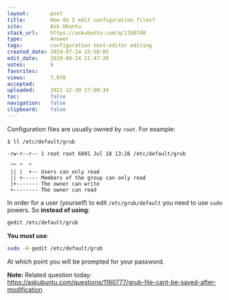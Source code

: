 ```yaml
---
layout:       post
title:        How do I edit configuration files?
site:         Ask Ubuntu
stack_url:    https://askubuntu.com/q/1160748
type:         Answer
tags:         configuration text-editor editing
created_date: 2019-07-24 15:58:05
edit_date:    2019-08-24 21:47:20
votes:        6
favorites:    
views:        7,078
accepted:     
uploaded:     2021-12-30 17:00:34
toc:          false
navigation:   false
clipboard:    false
---
```


Configuration files are usually owned by `root`. For example:

``` 
$ ll /etc/default/grub

```

``` 
-rw-r--r-- 1 root root 6801 Jul 18 13:26 /etc/default/grub

```

``` 
 ^^ ^  ^
 || |  +-- Users can only read
 || +----- Members of the group can only read
 |+------- The owner can write
 +-------- The owner can read

```

In order for a user (yourself) to edit `/etc/grub/default` you need to use `sudo` powers. So **instead of using**:



``` bash
gedit /etc/default/grub

```

**You must use**:



``` bash
sudo -H gedit /etc/default/grub

```

At which point you will be prompted for your password.

**Note:** Related question today: https://askubuntu.com/questions/1160777/grub-file-cant-be-saved-after-modification
